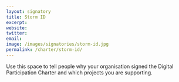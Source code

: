 ```yaml
---
layout: signatory
title: Storm ID
excerpt: 
website: 
twitter: 
email: 
image: /images/signatories/storm-id.jpg
permalink: /charter/storm-id/
---
```


Use this space to tell people why your organisation signed the Digital Participation Charter and which projects you are supporting.